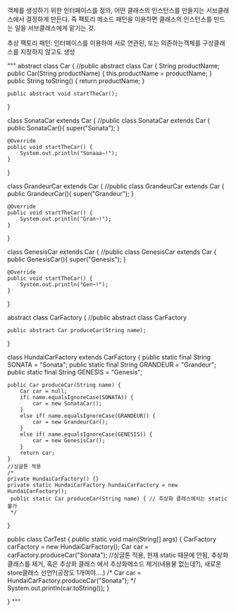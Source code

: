 객체를 생성하기 위한 인터페이스를 정의, 어떤 클래스의 인스턴스를 만들지는 서브클래스에서 결정하게 만든다.
즉 팩토리 메소드 패턴을 이용하면 클래스의 인스턴스를 만드는 일을 서브클래스에게 맡기는 것.

추상 팩토리 패턴: 인터페이스를 이용하여 서로 연관된, 또는 의존하는객체를 구상클래스를 지정하지 않고도 생성

"""
abstract class Car { //public abstract class Car {
    String productName;
    public Car(String productName) {
        this.productName = productName;
    }
    public String toString() {
        return productName;
    }

    public abstract void startTheCar();
}

class SonataCar extends Car { //public class SonataCar extends Car {
    public SonataCar(){
        super("Sonata");
    }

    @Override
    public void startTheCar() {
        System.out.println("Sonaaa~!");
    }
}

class GrandeurCar extends Car { //public class GrandeurCar extends Car {
    public GrandeurCar(){
        super("Grandeur");
    }

    @Override
    public void startTheCar() {
        System.out.println("Gran~!");
    }
}

class GenesisCar extends Car { //public class GenesisCar extends Car {
    public GenesisCar(){
        super("Genesis");
    }

    @Override
    public void startTheCar() {
        System.out.println("Gen~!");
    }
}

abstract class CarFactory { //public abstract class CarFactory

    public abstract Car produceCar(String name);
}

class HundaiCarFactory extends CarFactory {
    public static final String SONATA = "Sonata";
    public static final String GRANDEUR = "Grandeur";
    public static final String GENESIS = "Genesis";

    public Car produceCar(String name) {
        Car car = null;
        if( name.equalsIgnoreCase(SONATA)) {
            car = new SonataCar();
        }
        else if( name.equalsIgnoreCase(GRANDEUR)) {
            car = new GrandeurCar();
        }
        else if( name.equalsIgnoreCase(GENESIS)) {
            car = new GenesisCar();
        }
        return car;
    }
    //싱글톤 적용
    /*
    private HundaiCarFactory() {}
    private static HundaiCarFactory hundaiCarFactory = new HundaiCarFactory();
     public static Car produceCar(String name) { // 추상화 클래스에서는 static 불가
     */

}


public class CarTest {
    public static void main(String[] args) {
        CarFactory carFactory = new HundaiCarFactory();
        Car car = carFactory.produceCar("Sonata");
        //싱글톤 적용, 현재 static 때문에 안됨, 추상화클래스를 제거, 혹은 추상화 클래스 에서 추상화메소드 제거(내용물 없는데?), 새로운 store클래스 선언?(공장도 1개여야....)
        /*
        Car car = HundaiCarFactory.produceCar("Sonata");
        */
        System.out.println(car.toString());
    }

}
"""